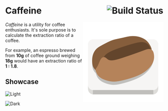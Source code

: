 # Caffeine [<img align="right" alt="Build Status" src="https://github.com/konstantintutsch/Caffeine/actions/workflows/build.yaml/badge.svg">](https://github.com/konstantintutsch/Caffeine/actions/workflows/build.yaml)

<img align="right" alt="Caffeine Icon" src="data/icons/com.konstantintutsch.Caffeine.svg">

_Caffeine_ is a utility for coffee enthusiasts. It's sole purpose is to calculate the extraction ratio of a coffee.

For example, an espresso brewed from **10g** of coffee ground weighing **18g** would have an extraction ratio of **1 : 1.8**.

## Showcase

![Light](data/com.konstantintutsch.Caffeine.Screenshot.Light.png)

![Dark](data/com.konstantintutsch.Caffeine.Screenshot.Dark.png)
